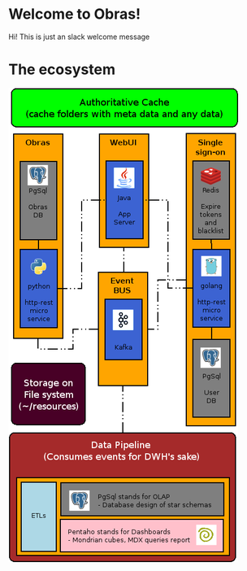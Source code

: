 # Welcome to Obras!

Hi! This is just an slack welcome message


# The ecosystem

![enter image description here](./documentation/pictures/ecosystem.png)

